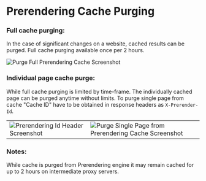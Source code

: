 Prerendering Cache Purging
======

### Full cache purging:
In the case of significant changes on a website, cached results can be purged. Full cache purging available once per 2 hours.


![Purge Full Prerendering Cache Screenshot](https://github.com/VeliovGroup/ostrio/blob/master/docs/prerendering/prerendering-cache-purge.png?raw=true)

### Individual page cache purge:
While full cache purging is limited by time-frame. The individually cached page can be purged anytime without limits. To purge single page from cache "Cache ID" have to be obtained in response headers as `X-Prerender-Id`.

<table><tbody><tr>
  <td>
    <img src="https://github.com/VeliovGroup/ostrio/blob/master/docs/prerendering/prerendering-cache-id.png?raw=true" alt="Prerendering Id Header Screenshot">
  </td>
  <td>
    <img src="https://github.com/VeliovGroup/ostrio/blob/master/docs/prerendering/prerendering-cache-purge-single.png?raw=true" alt="Purge Single Page from Prerendering Cache Screenshot">
  </td>
</tr></tbody></table>

### Notes:
While cache is purged from Prerendering engine it may remain cached for up to 2 hours on intermediate proxy servers.